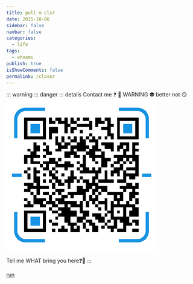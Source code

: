 ```yaml
---
title: pull m clsr
date: 2015-10-06
sidebar: false
navbar: false
categories:
  - life
tags:
  - whoami
publish: true
isShowComments: false
permalink: /closer
---
```


::: warning
::: danger
::: details Contact me ❓ 👾 WARNING 👽 better not 😏
![wechat-qr-code](/images/wechat.png)

Tell me WHAT bring you here❓🤔
:::

[run](/)
<Disqus/>
